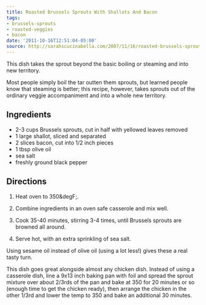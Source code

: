 ```yaml
---
title: Roasted Brussels Sprouts With Shallots And Bacon
tags:
- brussels-sprouts
- roasted-veggies
- bacon
date: '2011-10-16T12:51:04-05:00'
source: http://sarahscucinabella.com/2007/11/16/roasted-brussels-sprouts-with-bacon-and-shallots-2/
---
```

This dish takes the sprout beyond the basic boiling or steaming and into new territory.

Most people simply boil the tar outten them sprouts, but learned
people know that steaming is better; this recipe, however, takes
sprouts out of the ordinary veggie accompaniment and into a whole new
territory.


## Ingredients

* 2-3 cups Brussels sprouts, cut in half with yellowed leaves removed
* 1 large shallot, sliced and separated
* 2 slices bacon, cut into 1/2 inch pieces
* 1 tbsp olive oil
* sea salt
* freshly ground black pepper


## Directions


1.  Heat oven to 350&degF;.

1.  Combine ingredients in an oven safe casserole and mix well.

1.  Cook 35-40 minutes, stirring 3-4 times, until Brussels sprouts are browned all around.

1.  Serve hot, with an extra sprinkling of sea salt.

Using sesame oil instead of olive oil (using a lot less!) gives these a real tasty turn.

This dish goes great alongside almost any chicken dish. Instead of using a
casserole dish, line a 9x13 inch baking pan with foil and spread the
sprout mixture over about 2/3rds of the pan and bake at 350 for 20
minutes or so (enough time to get the chicken ready), then arrange the
chicken in the other 1/3rd and lower the temp to 350 and bake an
additional 30 minutes.
